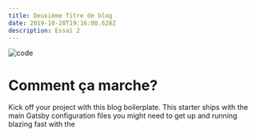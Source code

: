 ```yaml
---
title: Deuxième Titre de blog
date: 2019-10-28T19:16:00.628Z
description: Essai 2
---
```

![code](/img/office-620822_1920.jpg "Featured")

# Comment ça marche?

Kick off your project with this blog boilerplate. This starter ships with the main Gatsby configuration files you might need to get up and running blazing fast with the
